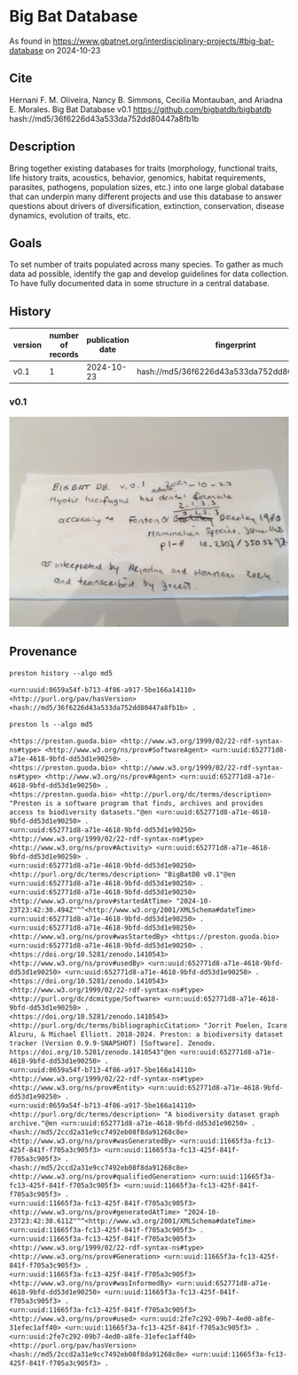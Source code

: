 # Big Bat Database

As found in https://www.gbatnet.org/interdisciplinary-projects/#big-bat-database on 2024-10-23

## Cite 

Hernani F. M. Oliveira, Nancy B. Simmons, Cecilia Montauban, and Ariadna E. Morales. Big Bat Database v0.1 https://github.com/bigbatdb/bigbatdb hash://md5/36f6226d43a533da752dd80447a8fb1b


## Description
Bring together existing databases for traits (morphology, functional traits, life history traits, acoustics, behavior, genomics, habitat requirements, parasites, pathogens, population sizes, etc.) into one large global database that can underpin many different projects and use this database to answer questions about drivers of diversification, extinction, conservation, disease dynamics, evolution of traits, etc.

## Goals
To set number of traits populated across many species.
To gather as much data ad possible, identify the gap and develop guidelines for data collection.
To have fully documented data in some structure in a central database.

## History

| version | number of records | publication date | fingerprint
| --- | --- | --- | --- | 
| v0.1 | 1 | 2024-10-23 | hash://md5/36f6226d43a533da752dd80447a8fb1b |

### v0.1

![first record](bigbatdb.jpeg)

## Provenance 

```
preston history --algo md5
```

```
<urn:uuid:0659a54f-b713-4f86-a917-5be166a14110> <http://purl.org/pav/hasVersion> <hash://md5/36f6226d43a533da752dd80447a8fb1b> .
```

```
preston ls --algo md5
```

```
<https://preston.guoda.bio> <http://www.w3.org/1999/02/22-rdf-syntax-ns#type> <http://www.w3.org/ns/prov#SoftwareAgent> <urn:uuid:652771d8-a71e-4618-9bfd-dd53d1e90250> .
<https://preston.guoda.bio> <http://www.w3.org/1999/02/22-rdf-syntax-ns#type> <http://www.w3.org/ns/prov#Agent> <urn:uuid:652771d8-a71e-4618-9bfd-dd53d1e90250> .
<https://preston.guoda.bio> <http://purl.org/dc/terms/description> "Preston is a software program that finds, archives and provides access to biodiversity datasets."@en <urn:uuid:652771d8-a71e-4618-9bfd-dd53d1e90250> .
<urn:uuid:652771d8-a71e-4618-9bfd-dd53d1e90250> <http://www.w3.org/1999/02/22-rdf-syntax-ns#type> <http://www.w3.org/ns/prov#Activity> <urn:uuid:652771d8-a71e-4618-9bfd-dd53d1e90250> .
<urn:uuid:652771d8-a71e-4618-9bfd-dd53d1e90250> <http://purl.org/dc/terms/description> "BigBatDB v0.1"@en <urn:uuid:652771d8-a71e-4618-9bfd-dd53d1e90250> .
<urn:uuid:652771d8-a71e-4618-9bfd-dd53d1e90250> <http://www.w3.org/ns/prov#startedAtTime> "2024-10-23T23:42:30.494Z"^^<http://www.w3.org/2001/XMLSchema#dateTime> <urn:uuid:652771d8-a71e-4618-9bfd-dd53d1e90250> .
<urn:uuid:652771d8-a71e-4618-9bfd-dd53d1e90250> <http://www.w3.org/ns/prov#wasStartedBy> <https://preston.guoda.bio> <urn:uuid:652771d8-a71e-4618-9bfd-dd53d1e90250> .
<https://doi.org/10.5281/zenodo.1410543> <http://www.w3.org/ns/prov#usedBy> <urn:uuid:652771d8-a71e-4618-9bfd-dd53d1e90250> <urn:uuid:652771d8-a71e-4618-9bfd-dd53d1e90250> .
<https://doi.org/10.5281/zenodo.1410543> <http://www.w3.org/1999/02/22-rdf-syntax-ns#type> <http://purl.org/dc/dcmitype/Software> <urn:uuid:652771d8-a71e-4618-9bfd-dd53d1e90250> .
<https://doi.org/10.5281/zenodo.1410543> <http://purl.org/dc/terms/bibliographicCitation> "Jorrit Poelen, Icaro Alzuru, & Michael Elliott. 2018-2024. Preston: a biodiversity dataset tracker (Version 0.9.9-SNAPSHOT) [Software]. Zenodo. https://doi.org/10.5281/zenodo.1410543"@en <urn:uuid:652771d8-a71e-4618-9bfd-dd53d1e90250> .
<urn:uuid:0659a54f-b713-4f86-a917-5be166a14110> <http://www.w3.org/1999/02/22-rdf-syntax-ns#type> <http://www.w3.org/ns/prov#Entity> <urn:uuid:652771d8-a71e-4618-9bfd-dd53d1e90250> .
<urn:uuid:0659a54f-b713-4f86-a917-5be166a14110> <http://purl.org/dc/terms/description> "A biodiversity dataset graph archive."@en <urn:uuid:652771d8-a71e-4618-9bfd-dd53d1e90250> .
<hash://md5/2ccd2a31e9cc7492eb08f8da91268c8e> <http://www.w3.org/ns/prov#wasGeneratedBy> <urn:uuid:11665f3a-fc13-425f-841f-f705a3c905f3> <urn:uuid:11665f3a-fc13-425f-841f-f705a3c905f3> .
<hash://md5/2ccd2a31e9cc7492eb08f8da91268c8e> <http://www.w3.org/ns/prov#qualifiedGeneration> <urn:uuid:11665f3a-fc13-425f-841f-f705a3c905f3> <urn:uuid:11665f3a-fc13-425f-841f-f705a3c905f3> .
<urn:uuid:11665f3a-fc13-425f-841f-f705a3c905f3> <http://www.w3.org/ns/prov#generatedAtTime> "2024-10-23T23:42:30.611Z"^^<http://www.w3.org/2001/XMLSchema#dateTime> <urn:uuid:11665f3a-fc13-425f-841f-f705a3c905f3> .
<urn:uuid:11665f3a-fc13-425f-841f-f705a3c905f3> <http://www.w3.org/1999/02/22-rdf-syntax-ns#type> <http://www.w3.org/ns/prov#Generation> <urn:uuid:11665f3a-fc13-425f-841f-f705a3c905f3> .
<urn:uuid:11665f3a-fc13-425f-841f-f705a3c905f3> <http://www.w3.org/ns/prov#wasInformedBy> <urn:uuid:652771d8-a71e-4618-9bfd-dd53d1e90250> <urn:uuid:11665f3a-fc13-425f-841f-f705a3c905f3> .
<urn:uuid:11665f3a-fc13-425f-841f-f705a3c905f3> <http://www.w3.org/ns/prov#used> <urn:uuid:2fe7c292-09b7-4ed0-a8fe-31efec1aff40> <urn:uuid:11665f3a-fc13-425f-841f-f705a3c905f3> .
<urn:uuid:2fe7c292-09b7-4ed0-a8fe-31efec1aff40> <http://purl.org/pav/hasVersion> <hash://md5/2ccd2a31e9cc7492eb08f8da91268c8e> <urn:uuid:11665f3a-fc13-425f-841f-f705a3c905f3> .
```

